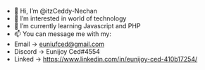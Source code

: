 - 👋 Hi, I’m @itzCeddy-Nechan
- 👀 I’m interested in world of technology
- 🌱 I’m currently learning Javascript and PHP
- 📫 You can message me with my:
-  Email -> euniufced@gmail.com
-  Discord -> Eunijoy Ced#4554
-  Linked -> https://www.linkedin.com/in/eunijoy-ced-410b17254/




